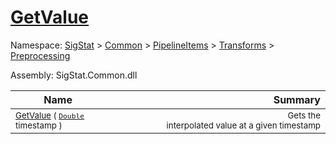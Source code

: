 # [GetValue](./LinearInterpolation-100663765.md)

Namespace: [SigStat]() > [Common](./../../../../README.md) > [PipelineItems]() > [Transforms]() > [Preprocessing](./../README.md)

Assembly: SigStat.Common.dll

| Name | Summary  |
| ------| -----------:|
| <sub>[GetValue](./LinearInterpolation-100663765.md) ( [`Double`](https://docs.microsoft.com/en-us/dotnet/api/System.Double) timestamp )</sub> | <img width=225/><sub>Gets the interpolated value at a given timestamp</sub>
